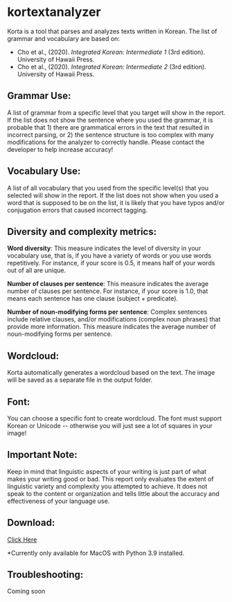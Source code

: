 # kortextanalyzer

Korta is a tool that parses and analyzes texts written in Korean. The list of grammar and vocabulary are based on: 
* Cho et al., (2020). *Integrated Korean: Intermediate 1* (3rd edition). University of Hawaii Press.
* Cho et al., (2020). *Integrated Korean: Intermediate 2* (3rd edition). University of Hawaii Press.


## Grammar Use:
A list of grammar from a specific level that you target will show in the report. If the list does not show the sentence where you used the grammar, it is probable that 1) there are grammatical errors in the text that resulted in incorrect parsing, or 2) the sentence structure is too complex with many modifications for the analyzer to correctly handle. Please contact the developer to help increase accuracy!

## Vocabulary Use:
A list of all vocabulary that you used from the specific level(s) that you selected will show in the report. If the list does not show when you used a word that is supposed to be on the list, it is likely that you have typos and/or conjugation errors that caused incorrect tagging. 

## Diversity and complexity metrics:

**Word diversity**: This measure indicates the level of diversity in your vocabulary use, that is, if you have a variety of words or you use words repetitively. For instance, if your score is 0.5, it means half of your words out of all are unique. 

**Number of clauses per sentence**: This measure indicates the average number of clauses per sentence. For instance, if your score is 1.0, that means each sentence has one clause (subject + predicate).

**Number of noun-modifying forms per sentence**: Complex sentences include relative clauses, and/or modifications (complex noun phrases) that provide more information. This measure indicates the average number of noun-modifying forms per sentence.


## Wordcloud:
Korta automatically generates a wordcloud based on the text. The image will be saved as a separate file in the output folder.

## Font: 
You can choose a specific font to create wordcloud. The font must support Korean or Unicode -- otherwise you will just see a lot of squares in your image!

## Important Note:
Keep in mind that linguistic aspects of your writing is just part of what makes your writing good or bad. This report only evaluates the extent of linguistic variety and complexity you attempted to achieve. It does not speak to the content or organization and tells little about the accuracy and effectiveness of your language use. 

## Download:
[Click Here](https://www.dropbox.com/s/lnk8qs3ky5aisoq/korta.app.zip?dl=0)

*Currently only available for MacOS with Python 3.9 installed. 

## Troubleshooting:
Coming soon
